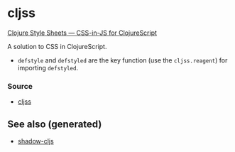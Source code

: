 # cljss

[Clojure Style Sheets — CSS-in-JS for
ClojureScript](https://clj-commons.org/cljss/)

A solution to CSS in ClojureScript.

  - `defstyle` and `defstyled` are the key function (use the
    `cljss.reagent`) for importing `defstyled`.

### Source

  - [cljss](https://github.com/clj-commons/cljss)

## See also (generated)

  - [shadow-cljs](./20200430154647-shadow_cljs.md)
